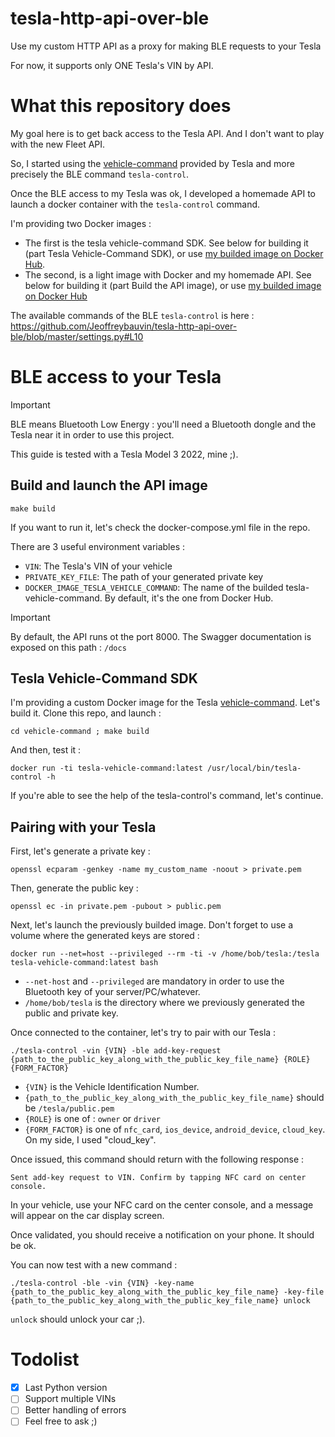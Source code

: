 # tesla-http-api-over-ble
Use my custom HTTP API as a proxy for making BLE requests to your Tesla

For now, it supports only ONE Tesla's VIN by API. 

# What this repository does

My goal here is to get back access to the Tesla API. And I don't want to play with the new Fleet API. 

So, I started using the [vehicle-command](https://github.com/teslamotors/vehicle-command) provided by Tesla and more precisely the BLE command `tesla-control`.

Once the BLE access to my Tesla was ok, I developed a homemade API to launch a docker container with the `tesla-control` command.

I'm providing two Docker images :

- The first is the tesla vehicle-command SDK. See below for building it (part Tesla Vehicle-Command SDK), or use [my builded image on Docker Hub](https://hub.docker.com/r/jeoffrey54/tesla-vehicle-command).
- The second, is a light image with Docker and my homemade API. See below for building it (part Build the API image), or use [my builded image on Docker Hub](https://hub.docker.com/r/jeoffrey54/tesla-http-api-over-ble)

The available commands of the BLE `tesla-control` is here : https://github.com/Jeoffreybauvin/tesla-http-api-over-ble/blob/master/settings.py#L10

# BLE access to your Tesla

> [!IMPORTANT]
> BLE means Bluetooth Low Energy : you'll need a Bluetooth dongle and the Tesla near it in order to use this project.

This guide is tested with a Tesla Model 3 2022, mine ;).

## Build and launch the API image

```
make build
```

If you want to run it, let's check the docker-compose.yml file in the repo. 

There are 3 useful environment variables :

- `VIN`: The Tesla's VIN of your vehicle
- `PRIVATE_KEY_FILE`: The path of your generated private key
- `DOCKER_IMAGE_TESLA_VEHICLE_COMMAND`: The name of the builded tesla-vehicle-command. By default, it's the one from Docker Hub.

> [!IMPORTANT]
> By default, the API runs ot the port 8000. The Swagger documentation is exposed on this path : `/docs`


## Tesla Vehicle-Command SDK

I'm providing a custom Docker image for the Tesla [vehicle-command](https://github.com/teslamotors/vehicle-command). Let's build it. Clone this repo, and launch :

```
cd vehicle-command ; make build
```

And then, test it :

```
docker run -ti tesla-vehicle-command:latest /usr/local/bin/tesla-control -h
```

If you're able to see the help of the tesla-control's command, let's continue.

## Pairing with your Tesla

First, let's generate a private key :

```
openssl ecparam -genkey -name my_custom_name -noout > private.pem
```

Then, generate the public key :

```
openssl ec -in private.pem -pubout > public.pem
```

Next, let's launch the previously builded image. Don't forget to use a volume where the generated keys are stored :

```
docker run --net=host --privileged --rm -ti -v /home/bob/tesla:/tesla tesla-vehicle-command:latest bash
```

- `--net-host` and `--privileged` are mandatory in order to use the Bluetooth key of your server/PC/whatever.
- `/home/bob/tesla` is the directory where we previously generated the public and private key.

Once connected to the container, let's try to pair with our Tesla :

```
./tesla-control -vin {VIN} -ble add-key-request {path_to_the_public_key_along_with_the_public_key_file_name} {ROLE} {FORM_FACTOR}
```

- `{VIN}` is the  Vehicle Identification Number.
- `{path_to_the_public_key_along_with_the_public_key_file_name}` should be `/tesla/public.pem`
- `{ROLE}` is one of : `owner` or `driver`
- `{FORM_FACTOR}` is one of `nfc_card`, `ios_device`, `android_device`, `cloud_key`. On my side, I used "cloud_key".

Once issued, this command should return with the following response :

```
Sent add-key request to VIN. Confirm by tapping NFC card on center console.
```

In your vehicle, use your NFC card on the center console, and a message will appear on the car display screen. 

Once validated, you should receive a notification on your phone. It should be ok.

You can now test with a new command :

```
./tesla-control -ble -vin {VIN} -key-name {path_to_the_public_key_along_with_the_public_key_file_name} -key-file {path_to_the_public_key_along_with_the_public_key_file_name} unlock
```

`unlock` should unlock your car ;).

# Todolist

- [x] Last Python version
- [ ] Support multiple VINs
- [ ] Better handling of errors
- [ ] Feel free to ask ;)